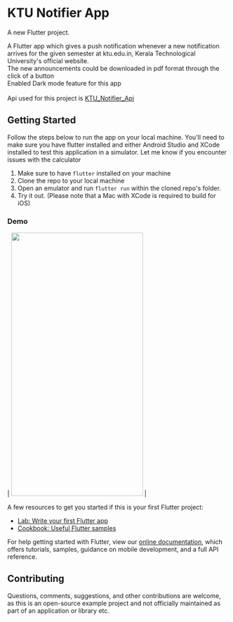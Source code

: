 # KTU Notifier App

A new Flutter project.

A Flutter app which gives a push notification whenever a new notification arrives for the given semester at ktu.edu.in, Kerala Technological University's official website.<br/>
The new announcements could be downloaded in pdf format through the click of a button <br/>
Enabled Dark mode feature for this app <br/>
</br>
Api used for this project is [KTU_Notifier_Api](https://github.com/Alleny244/KTU_Notifier_api)
## Getting Started

Follow the steps below to run the app on your local machine.
You'll need to make sure you have flutter installed and either Android Studio and XCode installed to test this application in a simulator.
Let me know if you encounter issues with the calculator

1. Make sure to have `flutter` installed on your machine
2. Clone the repo to your local machine
3. Open an emulator and run `flutter run` within the cloned repo's folder.
4. Try it out.
(Please note that a Mac with XCode is required to build for iOS)



### Demo 

| <img src="images/Hnet-image (1).gif" width="300" height="600">  |





A few resources to get you started if this is your first Flutter project:

- [Lab: Write your first Flutter app](https://flutter.dev/docs/get-started/codelab)
- [Cookbook: Useful Flutter samples](https://flutter.dev/docs/cookbook)

For help getting started with Flutter, view our
[online documentation](https://flutter.dev/docs), which offers tutorials,
samples, guidance on mobile development, and a full API reference.




## Contributing
Questions, comments, suggestions, and other contributions are welcome, as this is an open-source example project and not officially maintained as part of an application or library etc. 

